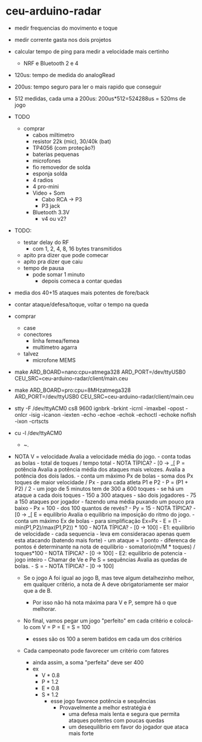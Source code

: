# ceu-arduino-radar

- medir frequencias do movimento e toque
- medir corrente gasta nos dois projetos
- calcular tempo de ping para medir a velocidade mais certinho
    - NRF e Bluetooth 2 e 4

- 120us: tempo de medida do analogRead
- 200us: tempo seguro para ler o mais rapido que conseguir
- 512 medidas, cada uma a 200us: 200us*512=524288us = 520ms de jogo

- TODO
    - comprar
        - cabos miltimetro
        - resistor 22k (mic), 30/40k (bat)
        - TP4056 (com proteção?)
        - baterias pequenas
        - microfones
        - fio removedor de solda
        - esponja solda
        - 4 radios
        - 4 pro-mini
        - Video + Som
            - Cabo RCA -> P3
            - P3 jack
        - Bluetooth 3.3V
            - v4 ou v2?


- TODO:
    - testar delay do RF
        - com 1, 2, 4, 8, 16 bytes transmitidos
    - apito pra dizer que pode comecar
    - apito pra dizer que caiu
    - tempo de pausa
        - pode somar 1 minuto
            - depois comeca a contar quedas

- media dos 40+15 ataques mais potentes de fore/back
- contar ataque/defesa/toque, voltar o tempo na queda

- comprar
    - case
    - conectores
        - linha femea/femea
        - multimetro agarra
    - talvez
        - microfone MEMS

- make ARD_BOARD=nano:cpu=atmega328 ARD_PORT=/dev/ttyUSB0 CEU_SRC=ceu-arduino-radar/client/main.ceu
- make ARD_BOARD=pro:cpu=8MHzatmega328 ARD_PORT=/dev/ttyUSB0 CEU_SRC=ceu-arduino-radar/client/main.ceu

- stty -F /dev/ttyACM0 cs8 9600 ignbrk -brkint -icrnl -imaxbel -opost -onlcr -isig -icanon -iexten -echo -echoe -echok -echoctl -echoke noflsh -ixon -crtscts
- cu -l /dev/ttyACM0
    - ~.

- NOTA
    V = velocidade
        Avalia a velocidade média do jogo.
        - conta todas as bolas
        - total de toques / tempo total
        - NOTA TÍPICA?
            - [0 -> _[
    P = potência
        Avalia a potência média dos ataques mais velozes.
        Avalia a potência dos dois lados.
        - conta um máximo Px de bolas
        - soma dos Px toques de maior velocidade / Px
            - para cada atleta P1 e P2
        - P = (P1 + P2) / 2
        - um jogo de 5 minutos tem de 300 a 600 toques
            - se há um ataque a cada dois toques
                - 150 a 300 ataques
            - são dois jogadores
                - 75 a 150 ataques por jogador
            - fazendo uma média puxando um pouco pra baixo
                - Px = 100
        - dos 100 quantos de revés?
            - Py = 15
        - NOTA TÍPICA?
            - [0 -> _[
    E = equilíbrio
        Avalia o equilíbrio na imposição do ritmo do jogo.
        - conta um máximo Ex de bolas
            - para simplificação Ex=Px
        - E = (1 - min(P1,P2)/max(P1,P2)) * 100
        - NOTA TÍPICA?
            - [0 -> 100]
        - E1: equilibrio de velocidade
            - cada sequencia
            - leva em consideracao apenas quem esta atacando (batendo mais forte)
                - um ataque = 1 ponto
            - diferenca de pontos é determinante na nota de equilibrio
                - somatorio(m/M * toques) / toques*100
            - NOTA TÍPICA?
                - [0 -> 100]
        - E2: equilibrio de potencia
            - jogo inteiro
        - Chamar de Ve e Pe
    S = sequências
        Avalia as quedas de bolas.
        - S = 
        - NOTA TÍPICA?
            - ]0 -> 100]

    - Se o jogo A foi igual ao jogo B, mas teve algum detalhezinho melhor, em
      qualquer critério, a nota de A deve obrigatoriamente ser maior que a de B.
        - Por isso não há nota máxima para V e P, sempre há o que melhorar.

    - No final, vamos pegar um jogo "perfeito" em cada critério e colocá-lo com
        V = P = E = S = 100
        - esses são os 100 a serem batidos em cada um dos critérios
    - Cada campeonato pode favorecer um critério com fatores
        - ainda assim, a soma "perfeita" deve ser 400
        - ex
            - V * 0.8
            - P * 1.2
            - E * 0.8
            - S * 1.2
                - esse jogo favorece potência e sequências
                    - Provavelmente a melhor estratégia é
                        - uma defesa mais lenta e segura que permita ataques
                          potentes com poucas quedas
                        - um desequilíbrio em favor do jogador que ataca mais forte
                    
